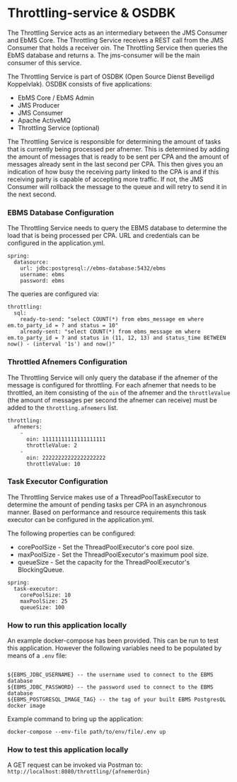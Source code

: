 # Throttling-service & OSDBK

The Throttling Service acts as an intermediary between the JMS Consumer and EbMS Core. The Throttling Service receives a REST call from the JMS Consumer that holds a receiver oin. The Throttling Service then queries the EbMS database and returns a. 
The jms-consumer will be the main consumer of this service.

The Throttling Service is part of OSDBK (Open Source Dienst Beveiligd Koppelvlak). OSDBK consists of five applications:

- EbMS Core / EbMS Admin
- JMS Producer
- JMS Consumer
- Apache ActiveMQ
- Throttling Service (optional)

The Throttling Service is responsible for determining the amount of tasks that is currently being processed per afnemer.
This is determined by adding the amount of messages that is ready to be sent per CPA and the amount of messages already sent in the last second per CPA. 
This then gives you an indication of how busy the receiving party linked to the CPA is and if this receiving party is capable of accepting more traffic.
If not, the JMS Consumer will rollback the message to the queue and will retry to send it in the next second.

### EBMS Database Configuration
The Throttling Service needs to query the EBMS database to determine the load that is being processed per CPA.
URL and credentials can be configured in the application.yml.

~~~
spring:
  datasource:
    url: jdbc:postgresql://ebms-database:5432/ebms
    username: ebms
    password: ebms
~~~

The queries are configured via:

~~~
throttling:
  sql:
    ready-to-send: "select COUNT(*) from ebms_message em where em.to_party_id = ? and status = 10"
    already-sent: "select COUNT(*) from ebms_message em where em.to_party_id = ? and status in (11, 12, 13) and status_time BETWEEN now() - (interval '1s') and now()"
~~~

### Throttled Afnemers Configuration
The Throttling Service will only query the database if the afnemer of the message is configured for throttling. For each afnemer that needs
to be throttled, an item consisting of the `oin` of the afnemer and the `throttleValue` (the amount of messages per second the afnemer can receive) must be 
added to the `throttling.afnemers` list.

~~~
throttling:
  afnemers:
    -
      oin: 11111111111111111111
      throttleValue: 2
    -
      oin: 22222222222222222222
      throttleValue: 10
~~~

### Task Executor Configuration
The Throttling Service makes use of a ThreadPoolTaskExecutor to determine the amount of pending tasks per CPA in an asynchronous manner.
Based on performance and resource requirements this task executor can be configured in the application.yml.

The following properties can be configured:
- corePoolSize - Set the ThreadPoolExecutor's core pool size.
- maxPoolSize - Set the ThreadPoolExecutor's maximum pool size.
- queueSize - Set the capacity for the ThreadPoolExecutor's BlockingQueue.

~~~
spring:
  task-executor:
    corePoolSize: 10
    maxPoolSize: 25
    queueSize: 100
~~~

### How to run this application locally
An example docker-compose has been provided. This can be run to test this application.
However the following variables need to be populated by means of a `.env` file:
~~~

${EBMS_JDBC_USERNAME} -- the username used to connect to the EBMS database
${EBMS_JDBC_PASSWORD} -- the password used to connect to the EBMS database
${EBMS_POSTGRESQL_IMAGE_TAG} -- the tag of your built EBMS PostgresQL docker image
~~~

Example command to bring up the application:
~~~
docker-compose --env-file path/to/env/file/.env up
~~~

### How to test this application locally
A GET request can be invoked via Postman to: `http://localhost:8080/throttling/{afnemerOin}`
